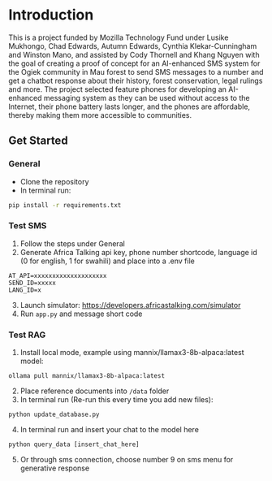 # Introduction

This is a project funded by Mozilla Technology Fund under Lusike Mukhongo, Chad Edwards, Autumn Edwards, Cynthia Klekar-Cunningham and Winston Mano, and assisted by Cody Thornell and Khang Nguyen with the goal of creating a proof of concept for an AI-enhanced SMS system for the Ogiek community in Mau forest to send SMS messages to a number and get a chatbot response about their history, forest conservation, legal rulings and more. The project selected feature phones for developing an AI-enhanced messaging system as they can be used without access to the Internet, their phone battery lasts longer, and the phones are affordable, thereby making them more accessible to communities.

## Get Started

### General
- Clone the repository
- In terminal run:
```bash
pip install -r requirements.txt
```

### Test SMS
1. Follow the steps under General
2. Generate Africa Talking api key, phone number shortcode, language id (0 for english, 1 for swahili) and place into a .env file
```
AT_API=xxxxxxxxxxxxxxxxxxxx
SEND_ID=xxxxx
LANG_ID=x
```
3. Launch simulator: https://developers.africastalking.com/simulator
4. Run `app.py` and message short code

### Test RAG
1. Install local mode, example using mannix/llamax3-8b-alpaca:latest model:
```
ollama pull mannix/llamax3-8b-alpaca:latest
```
2. Place reference documents into `/data` folder
3. In terminal run (Re-run this every time you add new files):
```
python update_database.py
```
4. In terminal run and insert your chat to the model here
```
python query_data [insert_chat_here]
```
5. Or through sms connection, choose number 9 on sms menu for generative response
